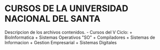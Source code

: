 CURSOS DE LA UNIVERSIDAD NACIONAL DEL SANTA
====================================================
Descripcion de los archivos contenidos.
	- Cursos del V Ciclo:
		+ BioInformatica
		+ Sistemas Operativos "SO"
		+ Compiladores
		+ Sistemas de Informacion
		+ Gestion Empresarial
		+ Sistemas Digitales

